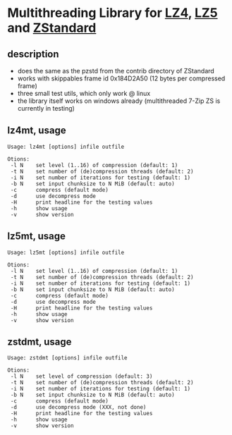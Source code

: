 
# Multithreading Library for [LZ4], [LZ5] and [ZStandard]

## description
- does the same as the pzstd from the contrib directory of ZStandard
- works with skippables frame id 0x184D2A50 (12 bytes per compressed frame)
- three small test utils, which only work @ linux
- the library itself works on windows already (multithreaded 7-Zip ZS is currently in testing)

## lz4mt, usage
```
Usage: lz4mt [options] infile outfile

Otions:
 -l N    set level (1..16) of compression (default: 1)
 -t N    set number of (de)compression threads (default: 2)
 -i N    set number of iterations for testing (default: 1)
 -b N    set input chunksize to N MiB (default: auto)
 -c      compress (default mode)
 -d      use decompress mode
 -H      print headline for the testing values
 -h      show usage
 -v      show version
```

## lz5mt, usage
```
Usage: lz5mt [options] infile outfile

Otions:
 -l N    set level (1..16) of compression (default: 1)
 -t N    set number of (de)compression threads (default: 2)
 -i N    set number of iterations for testing (default: 1)
 -b N    set input chunksize to N MiB (default: auto)
 -c      compress (default mode)
 -d      use decompress mode
 -H      print headline for the testing values
 -h      show usage
 -v      show version
```

## zstdmt, usage
```
Usage: zstdmt [options] infile outfile

Otions:
 -l N    set level of compression (default: 3)
 -t N    set number of (de)compression threads (default: 2)
 -i N    set number of iterations for testing (default: 1)
 -b N    set input chunksize to N MiB (default: auto)
 -c      compress (default mode)
 -d      use decompress mode (XXX, not done)
 -H      print headline for the testing values
 -h      show usage
 -v      show version
```

[LZ4]:https://cyan4973.github.io/lz4/
[LZ5]:https://github.com/inikep/lz5
[ZStandard]:http://facebook.github.io/zstd/
